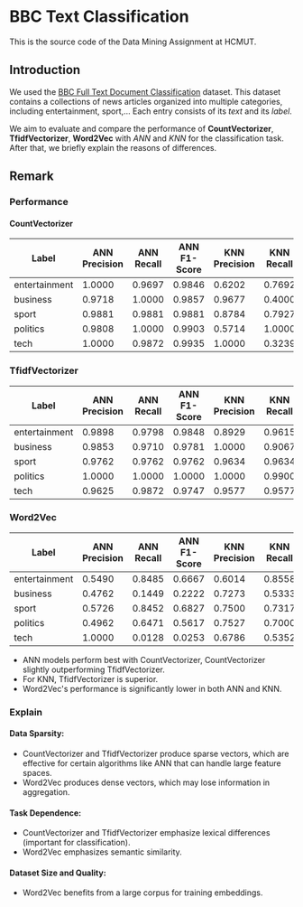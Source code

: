 # BBC Text Classification
This is the source code of the Data Mining Assignment at HCMUT.

## Introduction 

We used the [BBC Full Text Document Classification](https://www.kaggle.com/datasets/alfathterry/bbc-full-text-document-classification) dataset. This dataset contains a collections of news articles organized into multiple categories, including entertainment, sport,... Each entry consists of its *text* and its *label*.

We aim to evaluate and compare the performance of **CountVectorizer**, **TfidfVectorizer**, **Word2Vec** with *ANN* and *KNN* for the classification task. After that, we briefly explain the reasons of differences.

## Remark
### Performance

#### CountVectorizer
| Label         | ANN Precision | ANN Recall | ANN F1-Score | KNN Precision | KNN Recall | KNN F1-Score |
|---------------|---------------|------------|--------------|---------------|------------|--------------|
| entertainment | 1.0000        | 0.9697     | 0.9846       | 0.6202        | 0.7692     | 0.6867       |
| business      | 0.9718        | 1.0000     | 0.9857       | 0.9677        | 0.4000     | 0.5660       |
| sport         | 0.9881        | 0.9881     | 0.9881       | 0.8784        | 0.7927     | 0.8333       |
| politics      | 0.9808        | 1.0000     | 0.9903       | 0.5714        | 1.0000     | 0.7273       |
| tech          | 1.0000        | 0.9872     | 0.9935       | 1.0000        | 0.3239     | 0.4894       |

### TfidfVectorizer
| Label         | ANN Precision | ANN Recall | ANN F1-Score | KNN Precision | KNN Recall | KNN F1-Score |
|---------------|---------------|------------|--------------|---------------|------------|--------------|
| entertainment | 0.9898        | 0.9798     | 0.9848       | 0.8929        | 0.9615     | 0.9259       |
| business      | 0.9853        | 0.9710     | 0.9781       | 1.0000        | 0.9067     | 0.9510       |
| sport         | 0.9762        | 0.9762     | 0.9762       | 0.9634        | 0.9634     | 0.9634       |
| politics      | 1.0000        | 1.0000     | 1.0000       | 1.0000        | 0.9900     | 0.9950       |
| tech          | 0.9625        | 0.9872     | 0.9747       | 0.9577        | 0.9577     | 0.9577       |

### Word2Vec
| Label         | ANN Precision | ANN Recall | ANN F1-Score | KNN Precision | KNN Recall | KNN F1-Score |
|---------------|---------------|------------|--------------|---------------|------------|--------------|
| entertainment | 0.5490        | 0.8485     | 0.6667       | 0.6014        | 0.8558     | 0.7063       |
| business      | 0.4762        | 0.1449     | 0.2222       | 0.7273        | 0.5333     | 0.6154       |
| sport         | 0.5726        | 0.8452     | 0.6827       | 0.7500        | 0.7317     | 0.7407       |
| politics      | 0.4962        | 0.6471     | 0.5617       | 0.7527        | 0.7000     | 0.7254       |
| tech          | 1.0000        | 0.0128     | 0.0253       | 0.6786        | 0.5352     | 0.5984       |

- ANN models perform best with CountVectorizer, CountVectorizer slightly outperforming TfidfVectorizer.
- For KNN, TfidfVectorizer is superior.
- Word2Vec's performance is significantly lower in both ANN and KNN.
### Explain
#### Data Sparsity:
- CountVectorizer and TfidfVectorizer produce sparse vectors, which are effective for certain algorithms like ANN that can handle large feature spaces.
- Word2Vec produces dense vectors, which may lose information in aggregation.
#### Task Dependence: 
- CountVectorizer and TfidfVectorizer emphasize lexical differences (important for classification).
- Word2Vec emphasizes semantic similarity.
#### Dataset Size and Quality:
- Word2Vec benefits from a large corpus for training embeddings. 
